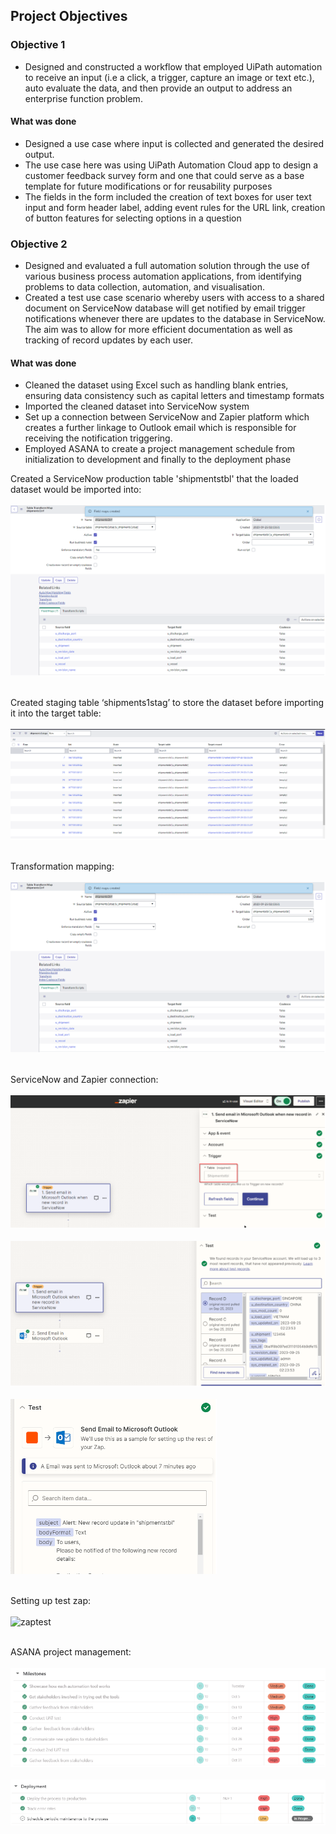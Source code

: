 ## Project Objectives

### Objective 1
- Designed and constructed a workflow that employed UiPath automation to receive an input (i.e a click, a trigger, capture an image or text etc.), auto evaluate the data, and then provide an output to address an enterprise function problem.

#### What was done
- Designed a use case where input is collected and generated the desired output.
- The use case here was using UiPath Automation Cloud app to design a customer feedback survey form and one that could serve as a base template for future modifications or for reusability purposes
- The fields in the form included the creation of text boxes for user text input and form header label, adding event rules for the URL link, creation of button features for selecting options in a question

### Objective 2
- Designed and evaluated a full automation solution through the use of various business process automation applications, from identifying problems to data collection, automation, and visualisation.
- Created a test use case scenario whereby users with access to a shared document on ServiceNow database will get notified by email trigger notifications whenever there are updates to the database in ServiceNow. The aim was to allow for more efficient documentation as well as tracking of record updates by each user.

#### What was done
- Cleaned the dataset using Excel such as handling blank entries, ensuring data consistency such as capital letters and timestamp formats
- Imported the cleaned dataset into ServiceNow system
- Set up a connection between ServiceNow and Zapier platform which creates a further linkage to Outlook email which is responsible for receiving the notification triggering.
- Employed ASANA to create a project management schedule from initialization to development and finally to the deployment phase

Created a ServiceNow production table 'shipmentstbl' that the loaded dataset would be imported into: <br> <br>
![Image 1](https://github.com/bayyangjie/Hyperautomation/blob/main/Visuals/tabletransform.png?raw=true) <br> <br>

Created staging table ‘shipments1stag’ to store the dataset before importing it into the target table: <br> <br>
![Image 7](https://github.com/bayyangjie/Hyperautomation/blob/main/Visuals/stagingtbl.png?raw=true) <br> <br>

Transformation mapping: <br> <br>
![Image 8](https://github.com/bayyangjie/Hyperautomation/blob/main/Visuals/transform.png?raw=true) <br> <br>

ServiceNow and Zapier connection: <br> <br>
![Image 2](https://github.com/bayyangjie/Hyperautomation/blob/main/Visuals/zapier1.png?raw=true) <br> <br>
![Image 3](https://github.com/bayyangjie/Hyperautomation/blob/main/Visuals/zapier2.png?raw=true) <br> <br>
![Image 4](https://github.com/bayyangjie/Hyperautomation/blob/main/Visuals/zapier3.png?raw=true) <br> <br>

Setting up test zap: <br> <br>
![zaptest](https://github.com/bayyangjie/Hyperautomation/assets/153354426/f9cdd945-a84c-4443-ac44-4f80eed723d6) <br> <br>


ASANA project management: <br> <br>
![Image 5](https://github.com/bayyangjie/Hyperautomation/blob/main/Visuals/asana1.png?raw=true) <br> <br>
![Image 6](https://github.com/bayyangjie/Hyperautomation/blob/main/Visuals/asana2.png?raw=true)



